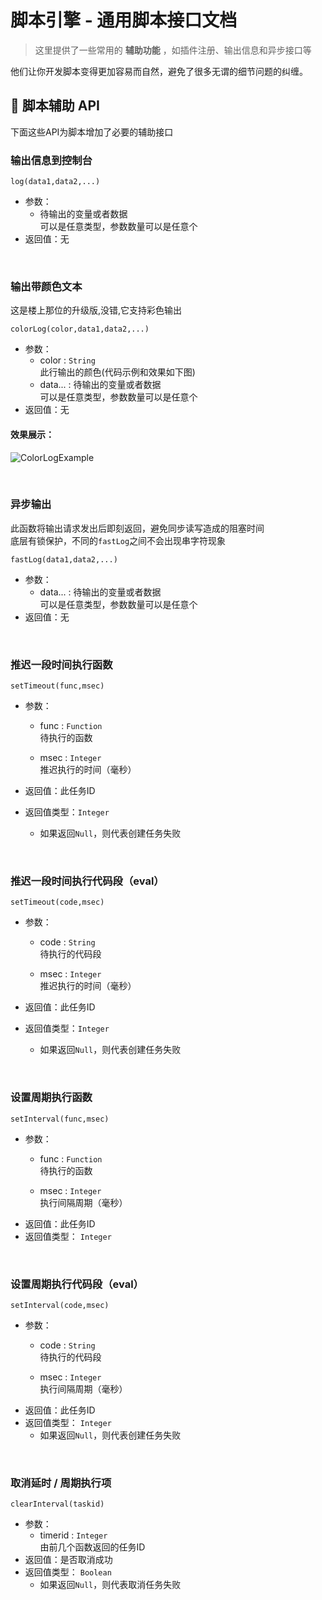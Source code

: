 # 脚本引擎 - 通用脚本接口文档

> 这里提供了一些常用的 **辅助功能** ，如插件注册、输出信息和异步接口等

他们让你开发脚本变得更加容易而自然，避免了很多无谓的细节问题的纠缠。

## 💼 脚本辅助 API

下面这些API为脚本增加了必要的辅助接口

### 输出信息到控制台

`log(data1,data2,...)`  

- 参数：
  - 待输出的变量或者数据  
    可以是任意类型，参数数量可以是任意个
- 返回值：无

<br>

### 输出带颜色文本

这是楼上那位的升级版,没错,它支持彩色输出

`colorLog(color,data1,data2,...)`

- 参数：
  - color : `String`  
    此行输出的颜色(代码示例和效果如下图)
  - data... : 
    待输出的变量或者数据  
    可以是任意类型，参数数量可以是任意个
- 返回值：无  

#### 效果展示：

![ColorLogExample](../../../assets/ColorLog.png)

<br>

### 异步输出

此函数将输出请求发出后即刻返回，避免同步读写造成的阻塞时间  
底层有锁保护，不同的`fastLog`之间不会出现串字符现象

`fastLog(data1,data2,...)`

- 参数：
  - data... : 
    待输出的变量或者数据  
    可以是任意类型，参数数量可以是任意个
- 返回值：无  

<br>

### 推迟一段时间执行函数  

`setTimeout(func,msec)`

- 参数：

  - func : `Function`  
    待执行的函数

  - msec : `Integer`  
    推迟执行的时间（毫秒）
- 返回值：此任务ID
- 返回值类型：`Integer`
  - 如果返回`Null`，则代表创建任务失败

<br>

### 推迟一段时间执行代码段（eval）  

`setTimeout(code,msec)`

- 参数：

  - code : `String`  
    待执行的代码段

  - msec : `Integer`  
    推迟执行的时间（毫秒）
- 返回值：此任务ID
- 返回值类型：`Integer`
  - 如果返回`Null`，则代表创建任务失败

<br>

### 设置周期执行函数  

`setInterval(func,msec)`

- 参数：
  - func : `Function`  
    待执行的函数

  - msec : `Integer`  
    执行间隔周期（毫秒）
- 返回值：此任务ID
- 返回值类型： `Integer`

<br>

### 设置周期执行代码段（eval）  

`setInterval(code,msec)`

- 参数：
  - code : `String`  
    待执行的代码段

  - msec : `Integer`  
    执行间隔周期（毫秒）
- 返回值：此任务ID
- 返回值类型： `Integer`
  - 如果返回`Null`，则代表创建任务失败

<br>

### 取消延时 / 周期执行项  

`clearInterval(taskid)`

- 参数：
  - timerid : `Integer`  
    由前几个函数返回的任务ID
- 返回值：是否取消成功
- 返回值类型： `Boolean`
  - 如果返回`Null`，则代表取消任务失败

<br>
